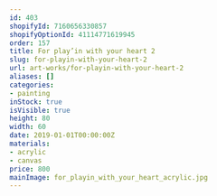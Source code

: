 ```yaml
---
id: 403
shopifyId: 7160656330857
shopifyOptionId: 41114771619945
order: 157
title: For play’in with your heart 2
slug: for-playin-with-your-heart-2
url: art-works/for-playin-with-your-heart-2
aliases: []
categories:
- painting
inStock: true
isVisible: true
height: 80
width: 60
date: 2019-01-01T00:00:00Z
materials:
- acrylic
- canvas
price: 800
mainImage: for_playin_with_your_heart_acrylic.jpg
---
```

